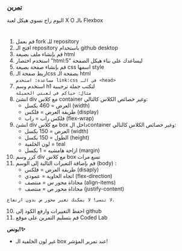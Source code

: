 <p>
<p dir="rtl">

<h3><a href="https://github.com/kuwaitcodes/KC-web-cw-4">تمرين </a></h3></p>
<p>اليوم راح نسوي هيكل لعبة  X O بالـ Flexbox</p>
<h1></h1>
</p>


1. قم بعمل fork للـ repository
2. افتح الـ repository باستخدام github desktop
3. قم بإنشاء ملف بصيغة html
4. استخدم اختصار "html:5" ليساعدك على بناء هيكل الصفحة
5. قم بإنشاء صفحة بصيغة css اسمها style
6. اربط صفحة الـcss بصفحة الـ html
   <br>`مساعدة: استخدم link:css في الـ <head>`
6. استخدم وسم h1 لتكتب جملة ترحيبية
<br>`مثال: حياكم في لعبتي الجميلة`
5. انشئ div مع كلاس container وغير خصائص الكلاس كالتالي:
      - العرض = 460 بكسل (width)
      - طريقة العرض = فلكس (display)
      - فلكس راب = راب (flex-wrap)
6. انشئ div مع كلاس box داخل الcontainer وغير خصائص الكلاس كالتالي:
    - العرض = 150 بكسل (width)
    - الطول = 150 بكسل (height)
    - لون الخلفية = teal
    - ازاحة هامشيه = 1 بكسل (margin)
7. كرر وسم div مع كلاس box تسع مرات
10. قم بإضافة التغيرات التالية إلى الوسم (body) :
      - طريقة العرض = فلكس (disaply)
      - اتجاه الحاوية = عمودي (flex-direction)
      - محاذاة محور س = منتصف (align-items) 
      - محاذاة محور ص = منتصف (justify-content)

```لا تنسى! لا يمكنك تغير محور ص بدون ارتفاع.```

10. احفظ التغييرات وارفع الكود إلى github
11. قم بتسليم التمرين على موقع  Coded Lab

</p>
<ol>


</ol>
<p>
<p dir="rtl">

<p><strong>بونص!✨</strong></p>

- غير لون الخلفية الـ box عند تمرير المؤشر!

<p>

